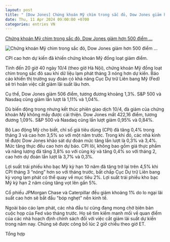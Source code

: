 ```yaml
---
layout: post
title: " [Dow Jones] Chứng khoán Mỹ chìm trong sắc đỏ, Dow Jones giảm hơn 500 điểm ..."
date: Thu, 11 Apr 2024 09:00:00 +0700
categories: entries VN
---
```

[Chứng khoán Mỹ chìm trong sắc đỏ, Dow Jones giảm hơn 500 điểm ...](https://cafef.vn/chung-khoan-my-chim-trong-sac-do-dow-jones-giam-hon-500-diem-sau-khi-bao-cao-lam-phat-thang-3-cao-hon-du-doan-188240410210845675.chn)

![Chứng khoán Mỹ chìm trong sắc đỏ, Dow Jones giảm hơn 500 điểm ...](https://cafefcdn.com/zoom/600_315/203337114487263232/2024/4/10/avatar1712758067798-17127580687771035256821.png)

CPI cao hơn dự kiến đã khiến chứng khoán Mỹ đồng loạt giảm điểm.

Tính đến 20 giờ 40 ngày 10/4 (theo giờ Hà Nội), chứng khoán Mỹ đồng loạt chìm trong sắc đỏ sau khi dữ liệu lạm phát tháng 3 nóng hơn dự kiến. Báo cáo khiến thị trường suy đoán có khả năng Cục Dự trữ Liên bang Mỹ (Fed) sẽ trì hoãn việc cắt giảm lãi suất lâu hơn.

Cụ thể, Dow Jones giảm 506 điểm, tương đương khoảng 1,3%. S&P 500 và Nasdaq cũng giảm lần lượt là 1,11% và 1,04%.

Dù biến động trong nhưng kết thúc phiên giao dịch 10/4, đà giảm của chứng khoán Mỹ không mấy được cải thiện. Dow Jones mất 422,16 điểm, tương đương 1,09%. S&P 500 và Nasdaq cũng lần lượt giảm 0,95% và 0,84%.



Bộ Lao động Mỹ cho biết, chỉ số giá tiêu dùng (CPI) đã tăng 0,4% trong tháng 3 và cao hơn 3,5% so với một năm trước. Trong khi đó, các nhà kinh tế được Dow Jones khảo sát dự đoán mức tăng lần lượt là 0,3% và 3,4%. Mức tăng thực đều cao hơn dự báo. CPI lõi, không bao gồm giá thực phẩm và năng lượng đã tăng 3,8% so với cùng kỳ và tăng 0,4% so với tháng 2, cao hơn dự đoán lần lượt là 3,7% và 0,3%.

Lợi suất trái phiếu kho bạc Mỹ kỳ hạn 10 năm đã tăng trở lại trên 4,5% khi CPI tháng 3 “nóng” hơn so với tháng trước, bất chấp Cục Dự trữ Liên bang kỳ vọng lạm phát có thể quay về mục tiêu 2%. Lợi suất trái phiếu kho bạc Mỹ kỳ hạn 2 năm cũng tăng vọt lên gần 5%.

Cổ phiếu JPMorgan Chase và Caterpillar đều giảm khoảng 1% do lo ngại lãi suất cao hơn sẽ bắt đầu "bóp nghẹt" nền kinh tế.

Ngoài báo cáo lạm phát, các nhà đầu tư cũng đang mong chờ biên bản cuộc họp của Fed vào tháng trước. Họ sẽ tìm kiếm manh mối về quan điểm của các nhà hoạch định chính sách đối với việc cắt giảm lãi suất dự kiến trong năm nay. Chúng sẽ được công bố lúc 2 giờ chiều theo giờ ET.

Tổng hợp﻿


